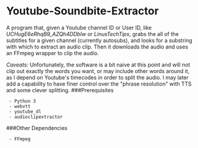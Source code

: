# Youtube-Soundbite-Extractor
A program that, given a Youtube channel ID or User ID, like *UCHugE6eRhqB9_AZQh4DDbIw* or *LinusTechTips*, grabs the all of the subtitles for a given channel (currently autosubs), and looks for a substring with which to extract an audio clip. Then it downloads the audio and uses an FFmpeg wrapper to clip the audio.

*Caveats:*
Unfortunately, the software is a bit naive at this point and will not clip out exactly the words you want, or may include other words around it, as I depend on Youtube's timecodes in order to split the audio. I may later add a capability to have finer control over the "phrase resolution" with TTS and some clever splitting.
###Prerequisites
```
 - Python 3
 - webvtt
 - youtube_dl
 - audioclipextractor
```
###Other Dependencies
```
 - FFmpeg
```
